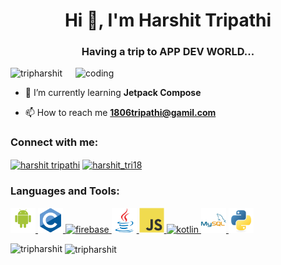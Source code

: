 <h1 align="center">Hi 👋, I'm Harshit Tripathi</h1>
<h3 align="center">Having a trip to APP DEV WORLD...</h3>

<img align="right" alt="coding" width="400" src="(https://user-images.githubusercontent.com/24864482/111586408-c8dd8a80-878e-11eb-94c8-483e2962a667.gif)">

<p align="left"> <img src="[https://komarev.com/ghpvc/?username=tripharshit&label=Profile%20views&color=0e75b6&style=flat" alt="tripharshit" /> </p](https://media.tenor.com/9J-1BsGpP7IAAAAC/android.gif)>

- 🌱 I’m currently learning **Jetpack Compose**

- 📫 How to reach me **1806tripathi@gamil.com**

<h3 align="left">Connect with me:</h3>
<p align="left">
<a href="https://linkedin.com/in/harshit tripathi" target="blank"><img align="center" src="https://raw.githubusercontent.com/rahuldkjain/github-profile-readme-generator/master/src/images/icons/Social/linked-in-alt.svg" alt="harshit tripathi" height="30" width="40" /></a>
<a href="https://instagram.com/harshit_tri18" target="blank"><img align="center" src="https://raw.githubusercontent.com/rahuldkjain/github-profile-readme-generator/master/src/images/icons/Social/instagram.svg" alt="harshit_tri18" height="30" width="40" /></a>
</p>

<h3 align="left">Languages and Tools:</h3>
<p align="left"> <a href="https://developer.android.com" target="_blank" rel="noreferrer"> <img src="https://raw.githubusercontent.com/devicons/devicon/master/icons/android/android-original-wordmark.svg" alt="android" width="40" height="40"/> </a> <a href="https://www.cprogramming.com/" target="_blank" rel="noreferrer"> <img src="https://raw.githubusercontent.com/devicons/devicon/master/icons/c/c-original.svg" alt="c" width="40" height="40"/> </a> <a href="https://firebase.google.com/" target="_blank" rel="noreferrer"> <img src="https://www.vectorlogo.zone/logos/firebase/firebase-icon.svg" alt="firebase" width="40" height="40"/> </a> <a href="https://www.java.com" target="_blank" rel="noreferrer"> <img src="https://raw.githubusercontent.com/devicons/devicon/master/icons/java/java-original.svg" alt="java" width="40" height="40"/> </a> <a href="https://developer.mozilla.org/en-US/docs/Web/JavaScript" target="_blank" rel="noreferrer"> <img src="https://raw.githubusercontent.com/devicons/devicon/master/icons/javascript/javascript-original.svg" alt="javascript" width="40" height="40"/> </a> <a href="https://kotlinlang.org" target="_blank" rel="noreferrer"> <img src="https://www.vectorlogo.zone/logos/kotlinlang/kotlinlang-icon.svg" alt="kotlin" width="40" height="40"/> </a> <a href="https://www.mysql.com/" target="_blank" rel="noreferrer"> <img src="https://raw.githubusercontent.com/devicons/devicon/master/icons/mysql/mysql-original-wordmark.svg" alt="mysql" width="40" height="40"/> </a> <a href="https://www.python.org" target="_blank" rel="noreferrer"> <img src="https://raw.githubusercontent.com/devicons/devicon/master/icons/python/python-original.svg" alt="python" width="40" height="40"/> </a> </p>

<p><img align="left" src="https://github-readme-stats.vercel.app/api/top-langs?username=tripharshit&show_icons=true&locale=en&layout=compact" alt="tripharshit" /></p>

<p>&nbsp;<img align="center" src="https://github-readme-stats.vercel.app/api?username=tripharshit&show_icons=true&locale=en" alt="tripharshit" /></p>
